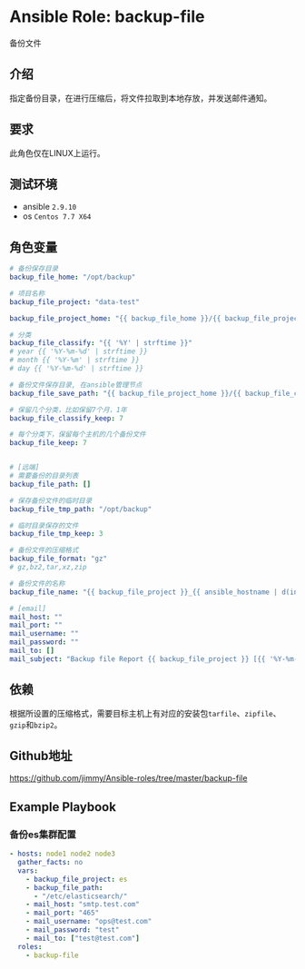 # Ansible Role: backup-file

备份文件

## 介绍

指定备份目录，在进行压缩后，将文件拉取到本地存放，并发送邮件通知。

## 要求

此角色仅在LINUX上运行。

## 测试环境

- ansible `2.9.10`
- os `Centos 7.7 X64`

## 角色变量
```yaml
# 备份保存目录
backup_file_home: "/opt/backup"

# 项目名称
backup_file_project: "data-test"

backup_file_project_home: "{{ backup_file_home }}/{{ backup_file_project }}"

# 分类
backup_file_classify: "{{ '%Y' | strftime }}"
# year {{ '%Y-%m-%d' | strftime }}
# month {{ '%Y-%m' | strftime }}
# day {{ '%Y-%m-%d' | strftime }}

# 备份文件保存目录, 在ansible管理节点
backup_file_save_path: "{{ backup_file_project_home }}/{{ backup_file_classify }}"

# 保留几个分类，比如保留7个月，1年
backup_file_classify_keep: 7

# 每个分类下，保留每个主机的几个备份文件
backup_file_keep: 7


# [远端]
# 需要备份的目录列表
backup_file_path: []

# 保存备份文件的临时目录
backup_file_tmp_path: "/opt/backup"

# 临时目录保存的文件
backup_file_tmp_keep: 3

# 备份文件的压缩格式
backup_file_format: "gz"
# gz,bz2,tar,xz,zip

# 备份文件的名称
backup_file_name: "{{ backup_file_project }}_{{ ansible_hostname | d(inventory_hostname) }}_{{ '%Y%m%d%H%M%S' | strftime }}.{{ backup_file_format }}"

# [email]
mail_host: ""
mail_port: ""
mail_username: ""
mail_password: ""
mail_to: []
mail_subject: "Backup file Report {{ backup_file_project }} [{{ '%Y-%m-%d' | strftime }}]"

```
## 依赖

根据所设置的压缩格式，需要目标主机上有对应的安装包`tarfile`、`zipfile`、`gzip`和`bzip2`。

## Github地址

https://github.com/jimmy/Ansible-roles/tree/master/backup-file

## Example Playbook

### 备份es集群配置

```yaml
- hosts: node1 node2 node3
  gather_facts: no
  vars:
    - backup_file_project: es
    - backup_file_path:
      - "/etc/elasticsearch/"
    - mail_host: "smtp.test.com"
    - mail_port: "465"
    - mail_username: "ops@test.com"
    - mail_password: "test"
    - mail_to: ["test@test.com"]
  roles:
    - backup-file
```